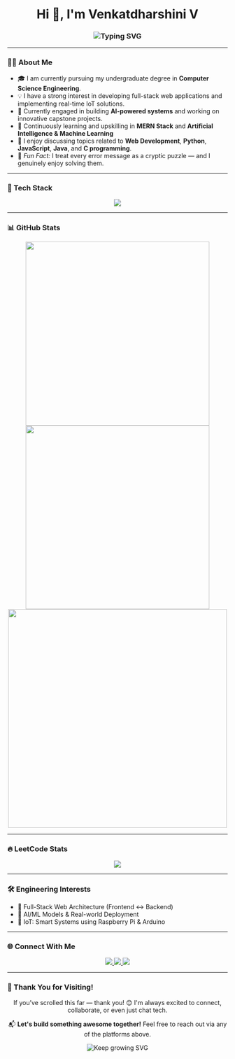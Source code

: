 <h1 align="center">Hi 👋, I'm Venkatdharshini V</h1>

<h3 align="center">
  <img src="https://readme-typing-svg.demolab.com?font=Fira+Code&size=22&duration=6000&pause=2000&color=F70A9B&center=true&vCenter=true&width=500&lines=Aspiring+Full-Stack+Developer;Tech+Enthusiast+%7C+AI+Explorer;IoT+Innovator+%7C+Problem+Solver" alt="Typing SVG" />
</h3>

---

### 🧑‍💻 About Me

- 🎓 I am currently pursuing my undergraduate degree in **Computer Science Engineering**.
- 💡 I have a strong interest in developing full-stack web applications and implementing real-time IoT solutions.
- 🚀 Currently engaged in building **AI-powered systems** and working on innovative capstone projects.
- 🌱 Continuously learning and upskilling in **MERN Stack** and **Artificial Intelligence & Machine Learning**
- 💬 I enjoy discussing topics related to **Web Development**, **Python**, **JavaScript**, **Java**, and **C programming**.  
- 🧠 *Fun Fact:* I treat every error message as a cryptic puzzle — and I genuinely enjoy solving them.

---

### 🚀 Tech Stack

<p align="center">
  <img src="https://skillicons.dev/icons?i=html,css,js,python,java,c,react,nodejs,express,mongodb,arduino,raspberrypi,git" />
</p>

---

### 📊 GitHub Stats

<div align="center">
  <img src="https://github-readme-stats.vercel.app/api?username=VENKATDHARSHINI24&show_icons=true&theme=radical" width="420" />
  <img src="https://github-readme-streak-stats.herokuapp.com/?user=VENKATDHARSHINI24&theme=radical" width="420" />
</div>

<div align="center">
  <img src="https://github-readme-stats.vercel.app/api/top-langs/?username=VENKATDHARSHINI24&layout=compact&theme=radical" width="500" />
</div>

---

### 🔥 LeetCode Stats

<p align="center">
  <img src="https://leetcard.jacoblin.cool/venkatdharshiniv?theme=dark&font=Karma&ext=contest" />
</p>

---

### 🛠️ Engineering Interests

- 🌉 Full-Stack Web Architecture (Frontend ↔️ Backend)
- 🧠 AI/ML Models & Real-world Deployment
- 🔋 IoT: Smart Systems using Raspberry Pi & Arduino

---

### 🌐 Connect With Me

<p align="center">
  <a href="https://www.linkedin.com/in/venkatdharshini24/" target="_blank">
    <img src="https://img.shields.io/badge/LinkedIn-blue?style=for-the-badge&logo=linkedin&logoColor=white"/>
  </a>
  <a href="https://leetcode.com/u/venkatdharshiniv/" target="_blank">
    <img src="https://img.shields.io/badge/LeetCode-FFA116?style=for-the-badge&logo=leetcode&logoColor=white"/>
  </a>
  <a href="mailto:venkatdharshini.v@gmail.com" target="_blank">
    <img src="https://img.shields.io/badge/Gmail-D14836?style=for-the-badge&logo=gmail&logoColor=white"/>
  </a>
</p>

---

### 🙏 Thank You for Visiting!

<p align="center">
  If you’ve scrolled this far — thank you! 😊  
  I'm always excited to connect, collaborate, or even just chat tech.
</p>

<p align="center">
  📬 <strong>Let's build something awesome together!</strong> Feel free to reach out via any of the platforms above.
</p>

<p align="center">
  <img src="https://readme-typing-svg.demolab.com?font=Fira+Code&size=22&duration=5000&pause=2000&color=6EF7F7&center=true&vCenter=true&width=600&lines=Keep+Learning+%F0%9F%93%9A;Keep+Building+%F0%9F%9A%80;Keep+Growing+%F0%9F%8C%B1" alt="Keep growing SVG" />
</p>
